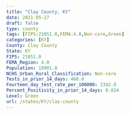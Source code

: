 ```yaml
---
title: "Clay County, KY"
date: 2021-05-27
draft: false
type: county
tags: [FIPS:21051.0,FEMA:4.0,Non-core,Green]
categories: [KY]
County: Clay County
State: KY
FIPS: 21051.0
FEMA_Region: 4.0
Population: 19901.0
NCHS_Urban_Rural_Classification: Non-core
Tests_in_prior_14_days: 466.0
Fourteen_day_test_rate_per_100000: 2342.0
Percent_Positivity_in_prior_14_days: 0.024
Level: Green
url: /states/KY/clay-county
---
```



